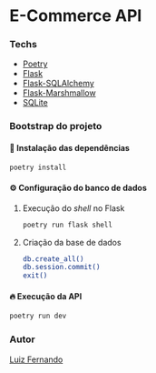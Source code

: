 # E-Commerce API

### Techs
- [Poetry](https://python-poetry.org/docs/#installation)
- [Flask](https://flask.palletsprojects.com/en/3.0.x/quickstart)
- [Flask-SQLAlchemy](https://flask-sqlalchemy.palletsprojects.com/en/3.1.x/quickstart)
- [Flask-Marshmallow](https://pypi.org/project/flask-marshmallow/#description)
- [SQLite](https://www.sqlite.org/index.html)

### Bootstrap do projeto

#### :construction: Instalação das dependências
```sh
poetry install
```

#### :gear: Configuração do banco de dados
1. Execução do *shell* no Flask
   ```sh
   poetry run flask shell
   ```
2. Criação da base de dados
   ```sh
   db.create_all()
   db.session.commit()
   exit()
   ```

#### :fire: Execução da API
```sh
poetry run dev
```

### Autor
[Luiz Fernando](https://github.com/lfnd0)
